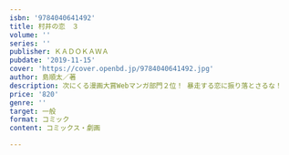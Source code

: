 ```yaml
---
isbn: '9784040641492'
title: 村井の恋　３
volume: ''
series: ''
publisher: ＫＡＤＯＫＡＷＡ
pubdate: '2019-11-15'
cover: 'https://cover.openbd.jp/9784040641492.jpg'
author: 島順太／著
description: 次にくる漫画大賞Webマンガ部門２位！ 暴走する恋に振り落とさるな！
price: '820'
genre: ''
target: 一般
format: コミック
content: コミックス・劇画

---
```

